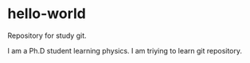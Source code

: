 # hello-world
Repository for study git.

I am a Ph.D student learning physics.
I am triying to learn git repository.
